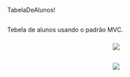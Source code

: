 TabelaDeAlunos!

##

Tebela de alunos usando o padrão MVC.

###

<div align="center">
    <img src="https://user-images.githubusercontent.com/109401296/190006187-39d669f4-7613-4859-a33b-897ee328739e.png">
</div>

##

<div align="center">
  <img src="https://user-images.githubusercontent.com/109401296/190006192-31e50c57-da13-40af-b31e-5b8ebae8c68f.png">
</div>
